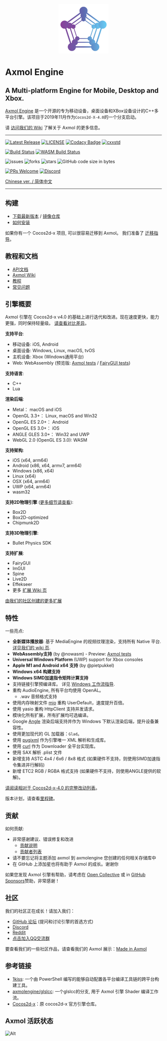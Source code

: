 <p align="center"><a href="https://axmol.org" target="_blank" rel="noopener noreferrer"><img width="160" src="docs/logo.png" alt="axmol logo"></a></p>

# Axmol Engine

## A Multi-platform Engine for Mobile, Desktop and Xbox.

[Axmol Engine](https://axmol.org) 是一个开源的专为移动设备，桌面设备和XBox设备设计的C++多平台引擎。该项目于2019年11月作为`Cocos2d-X-4.0`的一个分支启动。

请 [访问我们的 Wiki](https://github.com/axmolengine/axmol/wiki) 了解关于 Axmol 的更多信息。

***

[![Latest Release](https://img.shields.io/github/v/release/axmolengine/axmol?include_prereleases&label=release)](https://github.com/axmolengine/axmol/releases)
[![LICENSE](https://img.shields.io/badge/license-MIT-blue.svg)](LICENSE)
[![Codacy Badge](https://app.codacy.com/project/badge/Grade/81fa1aba09ab41a98b949064b928d06e)](https://www.codacy.com/gh/axmolengine/axmol/dashboard?utm_source=github.com&amp;utm_medium=referral&amp;utm_content=axmolengine/axmol&amp;utm_campaign=Badge_Grade)
[![cxxstd](https://img.shields.io/badge/cxxstd-c++20-8A2BE2.svg)](https://github.com/axmolengine/axmol)  

[![Build Status](https://github.com/axmolengine/axmol/workflows/build/badge.svg)](https://github.com/axmolengine/axmol/actions?query=workflow%3Abuild)
[![WASM Build Status](https://ci.appveyor.com/api/projects/status/4slq965fwhbaidnc?svg=true&passingText=wasm%20-%20passing)](https://ci.appveyor.com/project/halx99/axmol)

![issues](https://img.shields.io/github/issues/axmolengine/axmol?style=plastic)
![forks](https://img.shields.io/github/forks/axmolengine/axmol?style=plastic)
![stars](https://img.shields.io/github/stars/axmolengine/axmol?style=plastic)
![GitHub code size in bytes](https://img.shields.io/github/languages/code-size/axmolengine/axmol?style=plastic)  

[![PRs Welcome](https://img.shields.io/badge/PRs-welcome-blue.svg)](https://github.com/axmolengine/axmol/pulls)
[![Discord](https://img.shields.io/discord/1099599084895088670?label=discord)](https://discord.gg/QjaQBhFVay)

[Chinese ver. / 简体中文](README_CN.md)

***

## 构建

* [下载最新版本](https://github.com/axmolengine/axmol/releases) / [镜像仓库](https://gitee.com/simdsoft/axmol)
* [如何安装](docs/DevSetup.md)

如果你有一个 Cocos2d-x 项目, 可以很容易迁移到 Axmol。 我们准备了 [迁移指导](https://github.com/axmolengine/axmol/wiki/Cocos2d%E2%80%90x-migration-guide)。

## 教程和文档

* [API文档](https://axmol.org/manual/latest/)
* [Axmol Wiki](https://github.com/axmolengine/axmol/wiki)
* [教程](https://github.com/axmolengine/axmol/wiki/Tutorials)
* [常见问题](https://github.com/axmolengine/axmol/wiki/FAQ)

## 引擎概要

Axmol 引擎在 Cocos2d-x v4.0 的基础上进行迭代和改进。现在速度更快，能力更强，同时保持轻量级。 [请查看对比差异](https://github.com/axmolengine/axmol/wiki/Axmol-vs-Cocos2d%E2%80%90x)。

**支持平台**:
* 移动设备: iOS, Android
* 桌面设备: Windows, Linux, macOS, tvOS
* 主机设备: Xbox (Windows通用平台)
* Web: WebAssembly (预览版: [Axmol tests](https://axmol.netlify.app/wasm/cpp-tests/cpp-tests) / [FairyGUI tests](https://axmol.netlify.app/wasm/fairygui-tests/fairygui-tests))

**支持语言**:
* C++
* Lua

**渲染后端**:
* Metal： macOS and iOS
* OpenGL 3.3+： Linux, macOS and Win32
* OpenGL ES 2.0+： Android
* OpenGL ES 3.0+： iOS
* ANGLE GLES 3.0+： Win32 and UWP
* WebGL 2.0 (OpenGL ES 3.0): WASM

**支持架构**:
* iOS (x64, arm64)
* Android (x86, x64, armv7, arm64)
* Windows (x86, x64)
* Linux (x64)
* OSX (x64, arm64)
* UWP (x64, arm64)
* wasm32

**支持2D物理引擎** ([更多细节请查看](https://github.com/axmolengine/axmol/wiki/2D-Physics-Engines-informations)):
* Box2D
* Box2D-optimized
* Chipmunk2D

**支持3D物理引擎**:
* Bullet Physics SDK

**支持扩展**:
* FairyGUI
* ImGUI
* Spine
* Live2D
* Effekseer
* 更多 [扩展 Wiki 页](https://github.com/axmolengine/axmol/wiki/Extensions)

[由我们的社区创建的更多扩展](https://github.com/axmolengine/axmol/wiki/Made-in-Axmol) 

## 特性

一些亮点:

- **全新媒体播放器**: 基于 MediaEngine 的视频纹理渲染，支持所有 Native 平台. [详见我们的 wiki 页](https://github.com/axmolengine/axmol/wiki/Media-Player).
- **WebAssembly支持** (by @nowasm) - Preview: [Axmol tests](https://axmol.netlify.app/wasm/cpp-tests/cpp-tests)
- **Universal Windows Platform** (UWP) support for Xbox consoles
- **Apple M1 and Android x64 支持** (by @pietpukkel)
- **Windows x64 构建支持**
- **Windows SIMD加速指令矩阵计算支持**
- 支持链接引擎预编译库。 详见 [Windows 工作流指导](https://github.com/axmolengine/axmol/issues/564).
- 重构 AudioEngine, 所有平台均使用 OpenAL。
   - .wav 音频格式支持
- 使用内存映射文件 [mio](https://github.com/mandreyel/mio) 重构 UserDefault，速度提升百倍。 
- 使用 yasio 重构 HttpClient 支持并发请求。
- 模块化所有扩展，所有扩展均可选编译。
- Google [Angle](https://github.com/google/angle) 渲染后端支持并作为 Windows 下默认渲染后端，提升设备兼容性。
- 使用更加现代的 GL 加载器：`Glad`。
- 使用 [pugixml](https://pugixml.org) 作为引擎唯一 XML 解析和生成库。
- 使用 [curl](https://github.com/curl/curl) 作为 Downloader 全平台实现库。
- 使用 SAX 解析 .plist 文件
- 新增支持 ASTC 4x4 / 6x6 / 8x8 格式 (如果硬件不支持，则使用SIMD加速指令集进并行解码)
- 新增 ETC2 RGB / RGBA 格式支持 (如果硬件不支持，则使用ANGLE提供的软解)。
 
[请阅读相对于 Cocos2d-x-4.0 的完整改动列表](CHANGELOG.md)。

版本计划，请查看[里程碑](https://github.com/axmolengine/axmol/milestones)。

## 贡献

如何贡献:

* 非常感谢建议、错误修复和改进
  - [贡献说明](CONTRIBUTING.md)
  - [贡献者列表](AUTHORS.md)
* 请不要忘记将主题添加 axmol 到 axmolengine 您创建的任何相关存储库中
* 在 GitHub 上添加星也将有助于 Axmol 的成长。谢谢你

如果您发现 Axmol 引擎有帮助，请考虑在 [Open Collective](https://opencollective.com/axmol) 或 in [GitHub Sponsors](https://github.com/sponsors/axmolengine)赞助，非常感谢！

## 社区

我们的社区正在成长！请加入我们：
 * [GitHub 论坛](https://github.com/axmolengine/axmol/discussions) (提问和讨论引擎的首选方式)
 * [Discord](https://discord.gg/QjaQBhFVay)
 * [Reddit](https://www.reddit.com/r/axmol/)
 * [点击加入QQ交流群](https://jq.qq.com/?_wv=1027&k=nvNmzOIY)

要查看我们的一些社区作品，请查看我们的 Axmol 展示：[Made in Axmol](https://github.com/axmolengine/axmol/wiki/Made-in-Axmol)

## 参考链接

- [1kiss](https://github.com/simdsoft/1kiss): 一个由 PowerShell 编写的能够自动配置各平台编译工具链的跨平台构建工具。
- [axmolengine/glslcc](https://github.com/axmolengine/glslcc): 一个glslcc的分支, 用于 Axmol 引擎 Shader 编译工作流。
- [Cocos2d-x](https://github.com/cocos2d/cocos2d-x)：原 cocos2d-x 官方引擎仓库。

## Axmol 活跃状态

![Alt](https://repobeats.axiom.co/api/embed/6fcb8168a3af91ba9e797a1f14a3c2edc42ac56a.svg "Repobeats analytics image")
